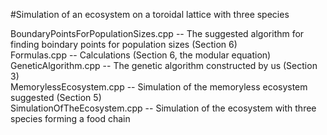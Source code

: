 #Simulation of an ecosystem on a toroidal lattice with three species

BoundaryPointsForPopulationSizes.cpp -- The suggested algorithm for finding boindary points for population sizes (Section 6) <br />
Formulas.cpp -- Calculations (Section 6, the modular equation) <br />
GeneticAlgorithm.cpp -- The genetic algorithm constructed by us (Section 3) <br />
MemorylessEcosystem.cpp -- Simulation of the memoryless ecosystem suggested (Section 5) <br />
SimulationOfTheEcosystem.cpp -- Simulation of the ecosystem with three species forming a food chain
